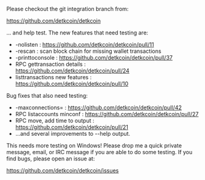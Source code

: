 Please checkout the git integration branch from:

https://github.com/detkcoin/detkcoin

... and help test.  The new features that need testing are:

* -nolisten : https://github.com/detkcoin/detkcoin/pull/11
* -rescan : scan block chain for missing wallet transactions
* -printtoconsole : https://github.com/detkcoin/detkcoin/pull/37
* RPC gettransaction details : https://github.com/detkcoin/detkcoin/pull/24
* listtransactions new features : https://github.com/detkcoin/detkcoin/pull/10

Bug fixes that also need testing:

* -maxconnections= : https://github.com/detkcoin/detkcoin/pull/42
* RPC listaccounts minconf : https://github.com/detkcoin/detkcoin/pull/27
* RPC move, add time to output : https://github.com/detkcoin/detkcoin/pull/21
* ...and several improvements to --help output.

This needs more testing on Windows!  Please drop me a quick private message, email, or IRC message if you are able to do some testing.  If you find bugs, please open an issue at:

https://github.com/detkcoin/detkcoin/issues
